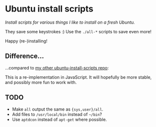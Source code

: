 # Ubuntu install scripts

_Install scripts for various things I like to install on a fresh Ubuntu._

They save some keystrokes :) Use the `./all-*` scripts to save even more!

Happy (re-)installing!

## Difference...

...compared to
[my other ubuntu-install-scripts repo](https://github.com/hugojosefson/ubuntu-install-scripts):

This is a re-implementation in JavaScript. It will hopefully be more stable, and
possibly more fun to work with.

## TODO

- Make `all` output the same as `{sys,user}/all`.
- Add files to `/usr/local/bin` instead of `~/bin`?
- Use `aptdcon` instead of `apt-get` where possible.
